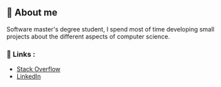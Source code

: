 ## 📖 About me

Software master's degree student, I spend most of time developing small projects about the different aspects of computer science. 

### 🔗 Links :
- [Stack Overflow](https://stackoverflow.com/users/9057499/arnaud-peralta)
- [LinkedIn](https://www.linkedin.com/in/arnaud-peralta-0b5625154/)
